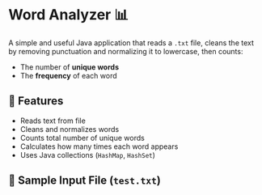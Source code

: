 # Word Analyzer 📊

A simple and useful Java application that reads a `.txt` file, cleans the text by removing punctuation and normalizing it to lowercase, then counts:
- The number of **unique words**
- The **frequency** of each word

## 📂 Features
- Reads text from file
- Cleans and normalizes words
- Counts total number of unique words
- Calculates how many times each word appears
- Uses Java collections (`HashMap`, `HashSet`)

## 🧪 Sample Input File (`test.txt`)
